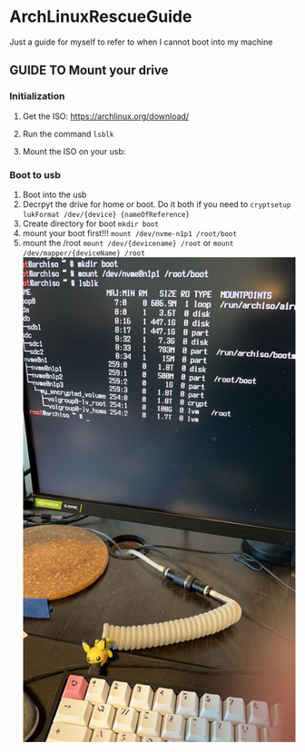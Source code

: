 # ArchLinuxRescueGuide
Just a guide for myself to refer to when I cannot boot into my machine


## GUIDE TO Mount your drive 

### Initialization
1. Get the ISO: https://archlinux.org/download/

2. Run the command
`lsblk`


3. Mount the ISO on your usb: 


### Boot to usb
1. Boot into the usb
2. Decrpyt the drive for home or boot. Do it both if you need to
`cryptsetup lukFormat /dev/{device} {nameOfReference}`
3. Create directory for boot
`mkdir boot`
4. mount your boot first!!!
`mount /dev/nvme-n1p1 /root/boot`
5. mount the /root
`mount /dev/{devicename} /root`
or 
`mount /dev/mapper/{deviceName} /root`
![alt text](https://github.com/williampring/ArchLinuxRescueGuide/blob/master/images/lsblk(before-arch-chroot).jpg)


